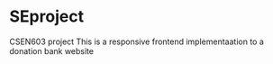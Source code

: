 # SEproject
CSEN603 project
This is a responsive frontend implementaation to a donation bank website
